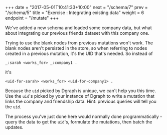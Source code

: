 +++
date = "2017-05-01T10:41:33+10:00"
next = "/schema/7"
prev = "/schema/5"
title = "Exercise : Integrating existing data"
weight = 6
endpoint = "/mutate"
+++

We've added a new schema and loaded some company data, but what about
integrating our previous friends dataset with this company one.

Trying to use the blank nodes from previous mutations won't work.  The blank nodes aren't persisted in the store, so when referring to nodes created in a previous mutation, it's the UID that's needed.  So instead of

```
_:sarah <works_for> _:company1 .
```

it's

```
<uid-for-sarah> <works_for> <uid-for-company1> .
```

Because the `uid` picked by Dgraph is unique, we can't help you this
time.  Use the `uid`'s picked by your instance of Dgraph to  write a mutation that links the company and
friendship data.  Hint: previous queries will tell you the `uid`.

The process you've just done here would normally done
programmatically - query the data to get the `uid`'s, formulate the
mutations, then batch  the updates.
